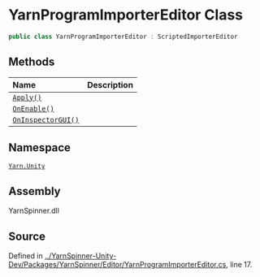 # YarnProgramImporterEditor Class


```csharp
public class YarnProgramImporterEditor : ScriptedImporterEditor
```



## Methods
|Name|Description|
|:---|:---|
|[`Apply()`](/api/csharp/yarn.unity/yarnprogramimportereditor.apply.md)||
|[`OnEnable()`](/api/csharp/yarn.unity/yarnprogramimportereditor.onenable.md)||
|[`OnInspectorGUI()`](/api/csharp/yarn.unity/yarnprogramimportereditor.oninspectorgui.md)||
## Namespace
[`Yarn.Unity`](/api/csharp/yarn.unity/README.md)

## Assembly
YarnSpinner.dll

## Source
Defined in [../YarnSpinner-Unity-Dev/Packages/YarnSpinner/Editor/YarnProgramImporterEditor.cs](https://github.com/YarnSpinnerTool/YarnSpinner-Unity//blob/develop/Editor/YarnProgramImporterEditor.cs#L17), line 17.
